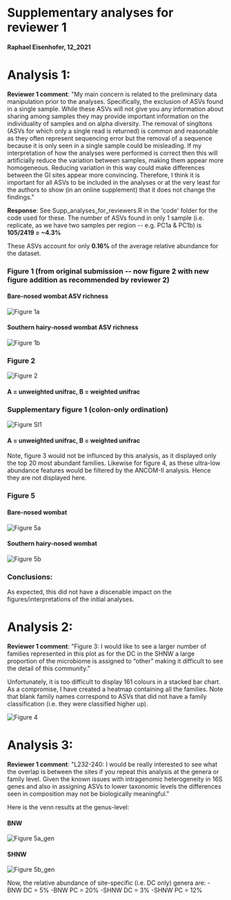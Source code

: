 # Supplementary analyses for reviewer 1
#### Raphael Eisenhofer, 12_2021

# Analysis 1:
**Reviewer 1 comment**: "My main concern is related to the preliminary data manipulation prior to the analyses. Specifically, the exclusion of ASVs found in a single sample. While these ASVs will not give you any information about sharing among samples they may provide important information on the individuality of samples and on alpha diversity. The removal of singltons (ASVs for which only a single read is returned) is common and reasonable as they often represent sequencing error but the removal of a sequence because it is only seen in a single sample could be misleading. If my interpretation of how the analyses were performed is correct then this will artificially reduce the variation between samples, making them appear more homogeneous. Reducing variation in this way could make differences between the GI sites appear more convincing. Therefore, I think it is important for all ASVs to be included in the analyses or at the very least for the authors to show (in an online supplement) that it does not change the findings."

**Response**: See Supp_analyses_for_reviewers.R in the 'code' folder for the code used for these. The number of ASVs found in only 1 sample (i.e. replicate, as we have two samples per region -- e.g. PC1a & PC1b) is **105/2419 = ~4.3%**

These ASVs account for only **0.16%** of the average relative abundance for the dataset. 

### Figure 1 (from original submission -- now figure 2 with new figure addition as recommended by reviewer 2)
#### Bare-nosed wombat ASV richness
![Figure 1a](https://github.com/EisenRa/2021_Wombat_GI_tract_16S/blob/master/analysis/figures/FigureSS1A.png)
#### Southern hairy-nosed wombat ASV richness
![Figure 1b](https://github.com/EisenRa/2021_Wombat_GI_tract_16S/blob/master/analysis/figures/FigureSS1B.png)

### Figure 2
![Figure 2](https://github.com/EisenRa/2021_Wombat_GI_tract_16S/blob/master/analysis/figures/FigureSS2.png)
#### A = unweighted unifrac, B = weighted unifrac

### Supplementary figure 1 (colon-only ordination)
![Figure SI1](https://github.com/EisenRa/2021_Wombat_GI_tract_16S/blob/master/analysis/figures/SI_FigureSS1.png)
#### A = unweighted unifrac, B = weighted unifrac

Note, figure 3 would not be influnced by this analysis, as it displayed only the top 20 most abundant families. Likewise for figure 4, as these ultra-low abundance features would be filtered by the ANCOM-II analysis. Hence they are not displayed here.

### Figure 5
#### Bare-nosed wombat
![Figure 5a](https://github.com/EisenRa/2021_Wombat_GI_tract_16S/blob/master/analysis/figures/FigureSS5A.png)
#### Southern hairy-nosed wombat
![Figure 5b](https://github.com/EisenRa/2021_Wombat_GI_tract_16S/blob/master/analysis/figures/FigureSS5B.png)

### Conclusions:
As expected, this did not have a discenable impact on the figures/interpretations of the initial analyses. 


# Analysis 2:
**Reviewer 1 comment**:
"Figure 3: I would like to see a larger number of families represented in this plot as for the DC in the SHNW a large proportion of the microbiome is assigned to “other” making it difficult to see the detail of this community."

Unfortunately, it is too difficult to display 161 colours in a stacked bar chart. As a compromise, I have created a heatmap containing all the families. Note that blank family names correspond to ASVs that did not have a family classification (i.e. they were classified higher up).

![Figure 4](https://github.com/EisenRa/2021_Wombat_GI_tract_16S/blob/master/analysis/figures/FigureSS4.png)


# Analysis 3:
**Reviewer 1 comment**:
"L232-240: I would be really interested to see what the overlap is between the sites if you repeat this analysis at the genera or family level. Given the known issues with intragenomic heterogeneity in 16S genes and also in assigning ASVs to lower taxonomic levels the differences seen in composition may not be biologically meaningful."

Here is the venn results at the genus-level:

#### BNW
![Figure 5a_gen](https://github.com/EisenRa/2021_Wombat_GI_tract_16S/blob/master/analysis/figures/FigureSS5A_GENUS.png)

#### SHNW
![Figure 5b_gen](https://github.com/EisenRa/2021_Wombat_GI_tract_16S/blob/master/analysis/figures/FigureSS5B_GENUS.png)

Now, the relative abundance of site-specific (i.e. DC only) genera are:
-BNW DC = 5%
-BNW PC = 20%
-SHNW DC = 3%
-SHNW PC = 12%

